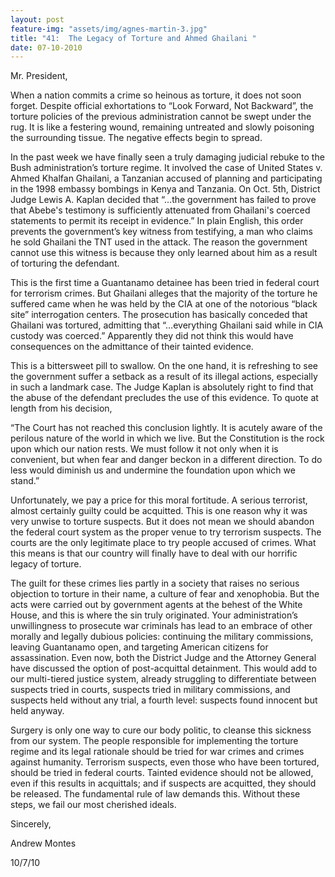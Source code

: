 ```yaml
---
layout: post
feature-img: "assets/img/agnes-martin-3.jpg"
title: "41:  The Legacy of Torture and Ahmed Ghailani "
date: 07-10-2010
---
```

Mr. President,

When a nation commits a crime so heinous as torture, it does not soon forget. Despite official exhortations to “Look Forward, Not Backward”, the torture policies of the previous administration cannot be swept under the rug. It is like a festering wound, remaining untreated and slowly poisoning the surrounding tissue. The negative effects begin to spread.

In the past week we have finally seen a truly damaging judicial rebuke to the Bush administration’s torture regime. It involved the case of United States v. Ahmed Khalfan Ghailani, a Tanzanian accused of planning and participating in the 1998 embassy bombings in Kenya and Tanzania. On Oct. 5th, District Judge Lewis A. Kaplan decided that “…the government has failed to prove that Abebe's testimony is sufficiently attenuated from Ghailani's coerced statements to permit its receipt in evidence.” In plain English, this order prevents the government’s key witness from testifying, a man who claims he sold Ghailani the TNT used in the attack. The reason the government cannot use this witness is because they only learned about him as a result of torturing the defendant.

This is the first time a Guantanamo detainee has been tried in federal court for terrorism crimes. But Ghailani alleges that the majority of the torture he suffered came when he was held by the CIA at one of the notorious “black site” interrogation centers. The prosecution has basically conceded that Ghailani was tortured, admitting that “…everything Ghailani said while in CIA custody was coerced.” Apparently they did not think this would have consequences on the admittance of their tainted evidence.

This is a bittersweet pill to swallow. On the one hand, it is refreshing to see the government suffer a setback as a result of its illegal actions, especially in such a landmark case. The Judge Kaplan is absolutely right to find that the abuse of the defendant precludes the use of this evidence. To quote at length from his decision,

“The Court has not reached this conclusion lightly. It is acutely aware of the perilous nature of the world in which we live. But the Constitution is the rock upon which our nation rests. We must follow it not only when it is convenient, but when fear and danger beckon in a different direction. To do less would diminish us and undermine the foundation upon which we stand.”

Unfortunately, we pay a price for this moral fortitude. A serious terrorist, almost certainly guilty could be acquitted. This is one reason why it was very unwise to torture suspects. But it does not mean we should abandon the federal court system as the proper venue to try terrorism suspects. The courts are the only legitimate place to try people accused of crimes. What this means is that our country will finally have to deal with our horrific legacy of torture.

The guilt for these crimes lies partly in a society that raises no serious objection to torture in their name, a culture of fear and xenophobia. But the acts were carried out by government agents at the behest of the White House, and this is where the sin truly originated. Your administration’s unwillingness to prosecute war criminals has lead to an embrace of other morally and legally dubious policies: continuing the military commissions, leaving Guantanamo open, and targeting American citizens for assassination. Even now, both the District Judge and the Attorney General have discussed the option of post-acquittal detainment. This would add to our multi-tiered justice system, already struggling to differentiate between suspects tried in courts, suspects tried in military commissions, and suspects held without any trial, a fourth level: suspects found innocent but held anyway.

Surgery is only one way to cure our body politic, to cleanse this sickness from our system. The people responsible for implementing the torture regime and its legal rationale should be tried for war crimes and crimes against humanity. Terrorism suspects, even those who have been tortured, should be tried in federal courts. Tainted evidence should not be allowed, even if this results in acquittals; and if suspects are acquitted, they should be released. The fundamental rule of law demands this. Without these steps, we fail our most cherished ideals.

Sincerely,

Andrew Montes

10/7/10 
 


 
 